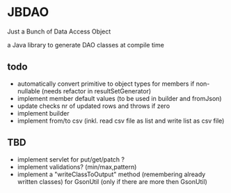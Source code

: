# JBDAO
Just a Bunch of Data Access Object

a Java library to generate DAO classes at compile time

## todo

* automatically convert primitive to object types for members if non-nullable (needs refactor in resultSetGenerator)
* implement member default values (to be used in builder and fromJson)
* update checks nr of updated rows and throws if zero
* implement builder
* implement from/to csv (inkl. read csv file as list and write list as csv file)

## TBD

* implement servlet for put/get/patch ?
* implement validations? (min/max,pattern) 
* implement a "writeClassToOutput" method (remembering already written classes) for GsonUtil (only if there are more
  then GsonUtil)